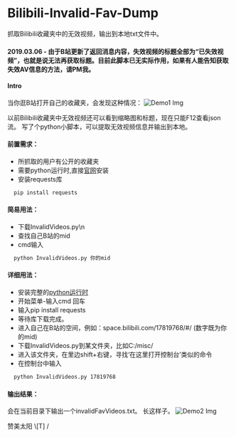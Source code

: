 # Bilibili-Invalid-Fav-Dump
抓取Bilibili收藏夹中的无效视频，输出到本地txt文件中。


#### 2019.03.06 - 由于B站更新了返回消息内容，失效视频的标题全部为“已失效视频”，也就是说无法再获取标题。目前此脚本已无实际作用，如果有人能告知获取失效AV信息的方法，请PM我。

#### Intro
当你逛B站打开自己的收藏夹，会发现这种情况：
![Demo1 Img]

以前Bilibili收藏夹中无效视频还可以看到缩略图和标题，现在只能F12查看json流。
写了个python小脚本，可以提取无效视频信息并输出到本地。

#### 前置需求：
  - 所抓取的用户有公开的收藏夹
  - 需要python运行时,直接[官网](https://www.python.org/downloads/)安装
  - 安装requests库
```cmd
  pip install requests
```

#### 简易用法：
  - 下载InvalidVideos.py\n
  - 查找自己B站的mid
  - cmd输入
```cmd
  python InvalidVideos.py 你的mid  
```
#### 详细用法：
  - 安装完整的[python运行时](https://www.python.org/downloads/)
  - 开始菜单-输入cmd 回车
  - 输入pip install requests
  - 等待库下载完成。
  - 进入自己在B站的空间，例如：space.bilibili.com/17819768/#/ (数字既为你的mid)
  - 下载InvalidVideos.py到某文件夹，比如C:/misc/
  - 进入该文件夹，在里边shift+右键，寻找‘在这里打开控制台’类似的命令
  - 在控制台中输入
```cmd
  python InvalidVideos.py 17819768
```
#### 输出结果：
会在当前目录下输出一个invalidFavVideos.txt。
长这样子。
![Demo2 Img]

赞美太阳 \\[T] /



[Demo1 Img]:             https://github.com/yuiwong/Bilibili-Invalid-Fav-Dump/blob/master/misc/p1.PNG
[Demo2 Img]:             https://github.com/yuiwong/Bilibili-Invalid-Fav-Dump/blob/master/misc/p2.PNG
